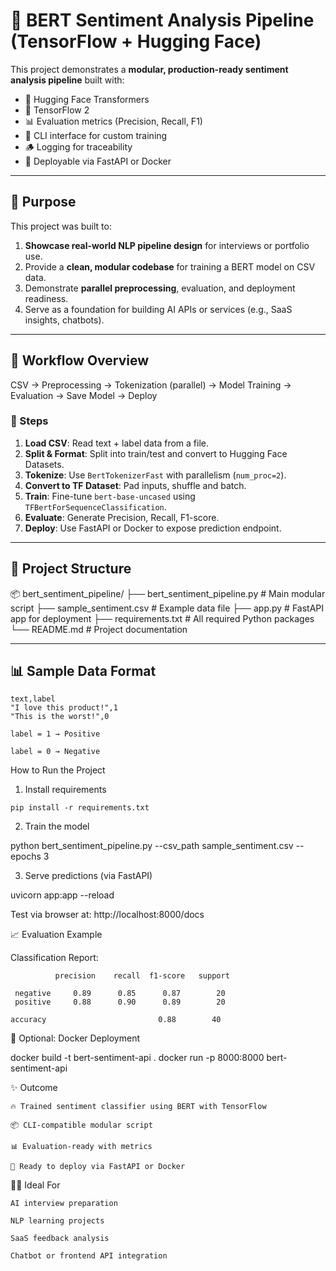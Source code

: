 # 🧠 BERT Sentiment Analysis Pipeline (TensorFlow + Hugging Face)

This project demonstrates a **modular, production-ready sentiment analysis pipeline** built with:

- 🤗 Hugging Face Transformers  
- 🧠 TensorFlow 2  
- 📊 Evaluation metrics (Precision, Recall, F1)  
- 🧪 CLI interface for custom training  
- 🪵 Logging for traceability  
- 🚀 Deployable via FastAPI or Docker

---

## 🎯 Purpose

This project was built to:

1. **Showcase real-world NLP pipeline design** for interviews or portfolio use.
2. Provide a **clean, modular codebase** for training a BERT model on CSV data.
3. Demonstrate **parallel preprocessing**, evaluation, and deployment readiness.
4. Serve as a foundation for building AI APIs or services (e.g., SaaS insights, chatbots).

---

## 🏁 Workflow Overview

CSV → Preprocessing → Tokenization (parallel) → Model Training → Evaluation → Save Model → Deploy


### 🔧 Steps

1. **Load CSV**: Read text + label data from a file.
2. **Split & Format**: Split into train/test and convert to Hugging Face Datasets.
3. **Tokenize**: Use `BertTokenizerFast` with parallelism (`num_proc=2`).
4. **Convert to TF Dataset**: Pad inputs, shuffle and batch.
5. **Train**: Fine-tune `bert-base-uncased` using `TFBertForSequenceClassification`.
6. **Evaluate**: Generate Precision, Recall, F1-score.
7. **Deploy**: Use FastAPI or Docker to expose prediction endpoint.

---

## 📁 Project Structure

📦 bert_sentiment_pipeline/
├── bert_sentiment_pipeline.py # Main modular script
├── sample_sentiment.csv # Example data file
├── app.py # FastAPI app for deployment
├── requirements.txt # All required Python packages
└── README.md # Project documentation


---

## 📊 Sample Data Format

```csv
text,label
"I love this product!",1
"This is the worst!",0

label = 1 → Positive

label = 0 → Negative
```

How to Run the Project
1. Install requirements
```
pip install -r requirements.txt
```

2. Train the model

python bert_sentiment_pipeline.py --csv_path sample_sentiment.csv --epochs 3

3. Serve predictions (via FastAPI)

uvicorn app:app --reload

Test via browser at:
http://localhost:8000/docs

📈 Evaluation Example

Classification Report:

              precision    recall  f1-score   support

     negative     0.89      0.85      0.87        20
     positive     0.88      0.90      0.89        20

    accuracy                         0.88        40

🐳 Optional: Docker Deployment

docker build -t bert-sentiment-api .
docker run -p 8000:8000 bert-sentiment-api

✨ Outcome

    🔥 Trained sentiment classifier using BERT with TensorFlow

    📦 CLI-compatible modular script

    📊 Evaluation-ready with metrics

    🚀 Ready to deploy via FastAPI or Docker

🧑‍💼 Ideal For

    AI interview preparation

    NLP learning projects

    SaaS feedback analysis

    Chatbot or frontend API integration